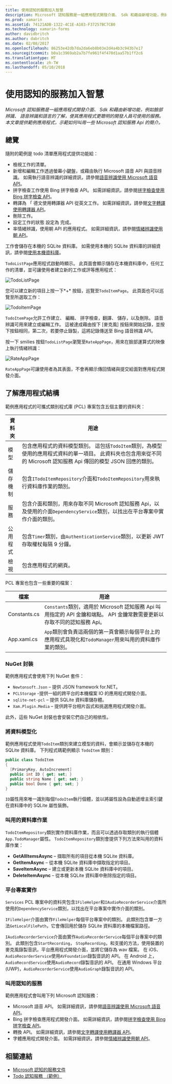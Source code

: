 ```yaml
---
title: 使用認知的服務加入智慧
description: Microsoft 認知服務是一組應用程式開發介面、 Sdk 和藉由新增功能，例如臉部辨識、 語音辨識和語言的了解，使其應用程式更聰明的開發人員可使用的服務。 本文章提供範例應用程式，示範如何叫用一些 Microsoft 認知服務 Api 的簡介。
ms.prod: xamarin
ms.assetid: 74121ADB-1322-4C1E-A103-F37257BC7CB0
ms.technology: xamarin-forms
author: davidbritch
ms.author: dabritch
ms.date: 02/08/2017
ms.openlocfilehash: 86253e42db7da2da6eb8b03e2d4a4b3c943b7e17
ms.sourcegitcommit: b0a1c3969ab2a7b7fe961f4f470d1aa57b1ff2c6
ms.translationtype: MT
ms.contentlocale: zh-TW
ms.lasthandoff: 05/10/2018
---
```

# <a name="adding-intelligence-with-cognitive-services"></a>使用認知的服務加入智慧

_Microsoft 認知服務是一組應用程式開發介面、 Sdk 和藉由新增功能，例如臉部辨識、 語音辨識和語言的了解，使其應用程式更聰明的開發人員可使用的服務。本文章提供範例應用程式，示範如何叫用一些 Microsoft 認知服務 Api 的簡介。_

## <a name="overview"></a>總覽

隨附的範例是 todo 清單應用程式提供功能給：

- 檢視工作的清單。
- 新增和編輯工作透過螢幕小鍵盤，或藉由執行 Microsoft 語音 API 與語音辨識。 如需執行語音辨識的詳細資訊，請參閱[語音辨識使用 Microsoft 語音 API](speech-recognition.md)。
- 拼字檢查工作使用 Bing 拼字檢查 API。 如需詳細資訊，請參閱[拼字檢查使用 Bing 拼字檢查 API](spell-check.md)。
- 轉譯為 「 德文使用轉譯器 API 從英文工作。 如需詳細資訊，請參閱[文字轉譯使用轉譯器 API](text-translation.md)。
- 刪除工作。
- 設定工作的狀態 設定為 完成。
- 率情緒辨識，使用朝 API 的應用程式。 如需詳細資訊，請參閱[情緒辨識使用朝 API](emotion-recognition.md)。

工作會儲存在本機的 SQLite 資料庫。 如需使用本機的 SQLite 資料庫的詳細資訊，請參閱[使用本機資料庫](~/xamarin-forms/app-fundamentals/databases.md)。

`TodoListPage`應用程式啟動時顯示。 此頁面會顯示儲存在本機資料庫中，任何工作的清單，並可讓使用者建立新的工作或評等應用程式：

![](images/sample-application-1.png "TodoListPage")

您可以建立新的項目上按一下*+* 按鈕，巡覽至`TodoItemPage`。 此頁面也可以巡覽至所選取工作：

![](images/sample-application-2.png "TodoItemPage")

`TodoItemPage`允許工作建立、 編輯、 拼字檢查，翻譯、 儲存，以及刪除。 語音辨識可用來建立或編輯工作。 這被達成藉由按下 [麥克風] 按鈕來開始記錄，並按下按鈕相同，第二次，若要停止錄製，這將記錄傳送至 Bing 語音辨識 API。

按一下 smilies 按鈕`TodoListPage`瀏覽至`RateAppPage`，用來在臉部運算式的映像上執行情緒辨識：

![](images/sample-application-3.png "RateAppPage")

`RateAppPage`可讓使用者為其表面，不會再顯示傳回情緒與提交給面對應用程式開發介面。

## <a name="understanding-the-application-anatomy"></a>了解應用程式結構

範例應用程式的可攜式類別程式庫 (PCL) 專案包含五個主要的資料夾：

|資料夾|用途|
|--- |--- |
|模型|包含應用程式的資料模型類別。 這包括`TodoItem`類別，為模型使用的應用程式資料的單一項目。 此資料夾也包含用來從不同的 Microsoft 認知服務 Api 傳回的模型 JSON 回應的類別。|
|儲存機制|包含`ITodoItemRepository`介面和`TodoItemRepository`用來執行資料庫作業的類別。|
|服務|包含介面和類別，用來存取不同 Microsoft 認知服務 Api，以及使用的介面`DependencyService`類別，以找出在平台專案中實作介面的類別。|
|公用程式|包含`Timer`類別，由`AuthenticationService`類別，以更新 JWT 存取權杖每隔 9 分鐘。|
|檢視|包含應用程式的網頁。|

PCL 專案也包含一些重要的檔案：

|檔案|用途|
|--- |--- |
|Constants.cs|`Constants`類別，適用於 Microsoft 認知服務 Api 叫用指定的 API 金鑰和端點。 API 金鑰常數需要更新以存取不同的認知服務 Api。|
|App.xaml.cs|`App`類別會負責這兩個的第一頁會顯示每個平台上的應用程式具現化和`TodoManager`用來叫用的資料庫作業的類別。|

### <a name="nuget-packages"></a>NuGet 封裝

範例應用程式會使用下列 NuGet 套件：

- `Newtonsoft.Json` – 提供 JSON framework for.NET。
- `PCLStorage` -提供一組的跨平台的本機檔案 IO 的應用程式開發介面。
- `sqlite-net-pcl` – 提供 SQLite 資料庫儲存體。
- `Xam.Plugin.Media` – 提供跨平台相片函式和挑選應用程式開發介面。

此外，這些 NuGet 封裝也會安裝它們自己的相依性。

### <a name="modeling-the-data"></a>將資料模型化

範例應用程式使用`TodoItem`類別來建立模型的資料，會顯示並儲存在本機的 SQLite 資料庫。 下列程式碼範例顯示 `TodoItem` 類別：

```csharp
public class TodoItem
{
  [PrimaryKey, AutoIncrement]
  public int ID { get; set; }
  public string Name { get; set; }
  public bool Done { get; set; }
}
```

`ID`屬性用來唯一識別每個`TodoItem`執行個體，並以將屬性設為自動遞增主索引鍵在資料庫中的 SQLite 屬性裝飾。

### <a name="invoking-database-operations"></a>叫用的資料庫作業

`TodoItemRepository`類別實作資料庫作業，而且可以透過存取類別的執行個體`App.TodoManager`屬性。 `TodoItemRepository`類別會提供下列方法來叫用的資料庫作業：

- **GetAllItemsAsync** – 擷取所有的項目從本機 SQLite 資料庫。
- **GetItemAsync** – 從本機 SQLite 資料庫中擷取指定的項目。
- **SaveItemAsync** – 建立或更新本機 SQLite 資料庫中的項目。
- **DeleteItemAsync** – 從本機 SQLite 資料庫中刪除指定的項目。

### <a name="platform-project-implementations"></a>平台專案實作

`Services` PCL 專案中的資料夾包含`IFileHelper`和`IAudioRecorderService`介面所使用的`DependencyService`類別，以找出在平台專案中實作介面的類別。

`IFileHelper`介面由實作`FileHelper`每個平台專案中的類別。 此類別包含單一方法`GetLocalFilePath`，它會傳回用於儲存 SQLite 資料庫的本機檔案路徑。

`IAudioRecorderService`介面由實作`AudioRecorderService`每個平台專案中的類別。 此類別包含`StartRecording`， `StopRecording`，和支援的方法，使用裝置的麥克風錄製音訊，平台應用程式開發介面，並將它儲存為 wav 檔案。 在 iOS、`AudioRecorderService`使用`AVFoundation`錄製音訊的 API。 在 Android 上，`AudioRecordService`使用`AudioRecord`錄製音訊的 API。 在通用 Windows 平台 (UWP)，`AudioRecorderService`使用`AudioGraph`錄製音訊的 API。

### <a name="invoking-cognitive-services"></a>叫用認知的服務

範例應用程式會叫用下列 Microsoft 認知服務：

- Microsoft 語音 API。 如需詳細資訊，請參閱[語音辨識使用 Microsoft 語音 API](speech-recognition.md)。
- Bing 拼字檢查應用程式開發介面。 如需詳細資訊，請參閱[拼字檢查使用 Bing 拼字檢查 API](spell-check.md)。
- 轉換 API。 如需詳細資訊，請參閱[文字轉譯使用轉譯器 API](text-translation.md)。
- 字體應用程式開發介面。 如需詳細資訊，請參閱[情緒辨識使用朝 API](emotion-recognition.md)。

## <a name="related-links"></a>相關連結

- [Microsoft 認知的服務文件](https://www.microsoft.com/cognitive-services/documentation)
- [Todo 認知服務 （範例）](https://developer.xamarin.com/samples/xamarin-forms/WebServices/TodoCognitiveServices/)
